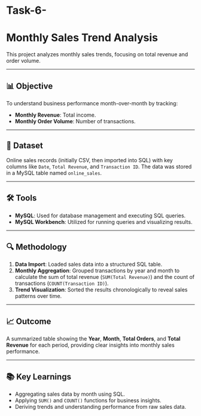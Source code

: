 # Task-6-
# Monthly Sales Trend Analysis

This project analyzes monthly sales trends, focusing on total revenue and order volume.

---

## 📊 Objective

To understand business performance month-over-month by tracking:
* **Monthly Revenue**: Total income.
* **Monthly Order Volume**: Number of transactions.

---

## 📁 Dataset

Online sales records (initially CSV, then imported into SQL) with key columns like `Date`, `Total Revenue`, and `Transaction ID`. The data was stored in a MySQL table named `online_sales`.

---

## 🛠 Tools

* **MySQL**: Used for database management and executing SQL queries.
* **MySQL Workbench**: Utilized for running queries and visualizing results.

---

## 🔍 Methodology

1.  **Data Import**: Loaded sales data into a structured SQL table.
2.  **Monthly Aggregation**: Grouped transactions by year and month to calculate the sum of total revenue (`SUM(Total Revenue)`) and the count of transactions (`COUNT(Transaction ID)`).
3.  **Trend Visualization**: Sorted the results chronologically to reveal sales patterns over time.

---

## 📈 Outcome

A summarized table showing the **Year**, **Month**, **Total Orders**, and **Total Revenue** for each period, providing clear insights into monthly sales performance.

---

## 📚 Key Learnings

* Aggregating sales data by month using SQL.
* Applying `SUM()` and `COUNT()` functions for business insights.
* Deriving trends and understanding performance from raw sales data.
